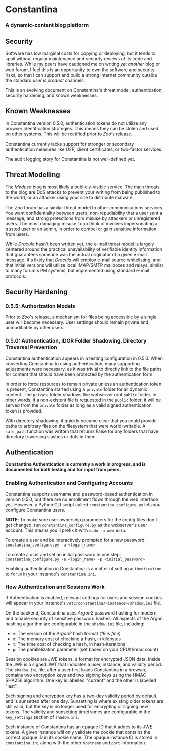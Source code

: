 # Constantina
### A dynamic-content blog platform

## Security
Software has low marginal costs for copying or deploying, but it tends to spoil 
without regular maintenance and security reviews of its code and libraries.
While my peers have cautioned me on writing *yet another* blog or web forum,
I feel this is an opportunity to own the software and security risks, so that
I can support and build a strong Internet community outside the standard
*user is product* channels.

This is an evolving document on Constantina's threat model, authentication,
security hardening, and known weaknesses.


## Known Weaknesses
In Constantina version 0.5.0, authentication tokens do not utilize any browser
identification strategies. This means they can be stolen and used on other systems.
This will be rectified prior to *Zoo*'s release.

Constantina currently lacks support for stronger or secondary authentication measures
like U2F, client certificates, or two-factor services.

The audit logging story for Constantina is not well-defined yet.


## Threat Modelling
The *Medusa* blog is most likely a publicly-visible service. The main threats to the
blog are DoS attacks to prevent your writing from being published to the world, or an
attacker using your site to distribute malware.

The *Zoo* forum has a similar threat model to other communications services. You want
confidentiality between users, non-repudiability that a user sent a message, and strong 
protections from misuse by attackers or unregistered users. The most damaging misuse I
can think of involves impersonating a trusted user or an admin, in order to compel or
gain sensitive information from users.

While *Dracula* hasn't been written yet, the e-mail threat model is largely centered
around the practical unavailability of verifiable identity information that guarantees
someone was the actual originator of a given e-mail message. It's likely that *Dracula*
will employ e-mail source whitelisting, and that initial versions will utilize local
IMAP/SMTP mailboxes and relays, similar to many forum's PM systems, but implemented
using standard e-mail protocols.


## Security Hardening

### 0.5.5: Authorization Models
Prior to *Zoo*'s release, a mechanism for files being accessible by a single user will
become necessary. User settings should remain private and unmodifiable by other users.

### 0.5.0: Authentication, IDOR Folder Shadowing, Directory Traversal Prevention
Constantina authentication appears in a testing configuration in 0.5.0. When converting
Constantina to using authentication, many supporting adjustments were necessary, as it
was trivial to directly link to the file paths for content that should have been
protected by the authentication form.

In order to force resources to remain private unless an authentication token is present,
Constantina started using a `private` folder for all dynamic content. The `private`
folder shadows the webserver root `public` folder. In other words, if a non-existent 
file is requested in the `public` folder, it will be served from the `private` folder as
long as a valid signed authentication token is provided.

With directory shadowing, it quickly became clear that you could provide paths to arbitrary
files on the filesystem that were world-writable. A `safe_path` function was written that
returns False for any folders that have directory traversing slashes or dots in them.


## Authentication
**Constantina Authentication is currently a work in progress, and is documented
for both testing and for input from peers.**


### Enabling Authentication and Configuring Accounts 
Constantina supports username and password-based authentication in version 
0.5.0, but there are no enrollment flows through the web interface yet.
However, a Python CLI script called `constantina_configure.py` lets you 
configure Constantina users.

**NOTE**: To make sure user ownership parameters for the config files don't get 
changed, run `constantina_configure.py` as the webserver's user account. 
This means you'll prefix it with `sudo -u www-data`.

To create a user and be interactively prompted for a new password:
`constantina_configure.py -a <login_name>`

To create a user and set an initial password in one step:
`constantina_configure.py -a <login_name> -p <initial_password>`

Enabling authentication in Constantina is a matter of setting `authentication`
to `forum` in your instance's `constantina.ini`.


### How Authentication and Sessions Work
If Authentication is enabled, relevant settings for users and session cookies
will appear in your instance's `/etc/constantina/<instance>/shadow.ini` file.

On the backend, Constantina uses *Argon2* password hashing for modern and 
tunable security of sensitive password hashes. All aspects of the Argon 
hashing algorithm are configurable in the `shadow.ini` file, including:

 * `v`: The version of the *Argon2* hash format (*19 is fine*)
 * `m`: The memory cost of checking a hash, in kilobytes
 * `t`: The time cost of checking a hash, in hash-iterations
 * `p`: The parallelization parameter (set based on your CPU/thread count)

Session cookies are JWE tokens, a format for encrypted JSON data. Inside
the JWE is a signed JWT that indicates a user, instance, and validity period.
The `shadow.ini` file, after a user first loads Constantina in a browser, contains
two encryption keys and two signing keys using the HMAC-SHA256 algorithm. One key
is labelled "current" and the other is labelled "last".

Each signing and encryption key has a two-day validity period by default, and is 
sunsetted after one day. Sunsetting is where existing older tokens are still valid,
but the key is no longer used for encrypting or signing new tokens. The validity
and sunsetting timeframes are configurable in the `key_settings` section of `shadow.ini`.

Each instance of Constantina has an opaque ID that it addes to its JWE tokens. A
given instance will only validate the cookie that contains the correct opaque ID in
its cookie name. The opaque instance ID is stored in `constantina.ini` along with 
the other `hostname` and `port` information.
